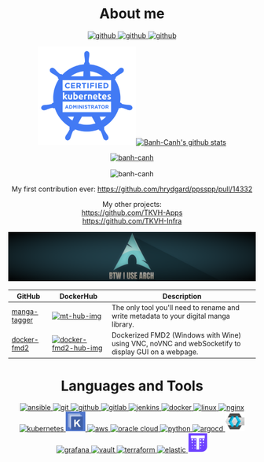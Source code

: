 <h1 align="center">About me</h1>

<p align="center">
	<a href="https://github.com/Banh-Canh" target="_blank">
		<img src="https://www.vectorlogo.zone/logos/github/github-tile.svg" alt="github" width="auto" height="60"/>
	</a>
	<a href="https://hub.docker.com/u/banhcanh" target="_blank">
		<img src="https://www.vectorlogo.zone/logos/docker/docker-tile.svg" alt="github" width="auto" height="60"/>
	</a>
	<a href="https://www.linkedin.com/in/victor-hang/" target="_blank">
		<img src="https://www.vectorlogo.zone/logos/linkedin/linkedin-tile.svg" alt="github" width="auto" height="60"/>
	</a>
</p>

<p align="center">
  <a href="https://www.credly.com/badges/8d12b607-00a4-4046-8c9c-5bf7bcbc0ef7/public_url"><img width="200px" src="images/cka-certified-kubernetes-administrator.png" alt="CKA"></a><a href="https://github.com/Banh-Canh"><img src=https://github-readme-stats.vercel.app/api/?username=Banh-Canh&show_owner&count_private=true" alt="Banh-Canh's github stats"></a>
</p>
<p align="center"> <a href="https://github.com/ryo-ma/github-profile-trophy"><img src="https://github-profile-trophy.vercel.app/?username=banh-canh" alt="banh-canh" /></a> </p>
<p align="center"><img align="center" src="https://github-readme-streak-stats.herokuapp.com/?user=Banh-Canh&" alt="banh-canh" /></p>
<p align="center">
  My first contribution ever:
  <a href="https://github.com/hrydgard/ppsspp/pull/14332">https://github.com/hrydgard/ppsspp/pull/14332</a>
</p>

<p align="center">
  My other projects:
  </br><a href="https://github.com/TKVH-Apps">https://github.com/TKVH-Apps</a>
  </br><a href="https://github.com/TKVH-Infra">https://github.com/TKVH-Infra</a>
</p>
	  
<p align="center">
  <a href="https://archlinux.org"><img src="images/archporn000.png" alt="BTW I use Arch"></a>
</p>
	  
| GitHub | DockerHub | Description |
|--------|-----------|-------------|
| [manga-tagger][mt-git-lnk]        | [![mt-hub-img]][mt-hub-lnk]         | The only tool you'll need to rename and write metadata to your digital manga library. |
| [docker-fmd2][docker-fmd2-git-lnk]        | [![docker-fmd2-hub-img]][docker-fmd2-hub-lnk]         | Dockerized FMD2 (Windows with Wine) using VNC, noVNC and webSocketify to display GUI on a webpage. |

<h1 align="center">Languages and Tools</h1>
  
<p align="center">
	<a href="https://www.ansible.com/" target="_blank">
		<img src="https://www.vectorlogo.zone/logos/ansible/ansible-icon.svg" alt="ansible" width="40" height="40"/>
	</a>
	<a href="https://git-scm.com/" target="_blank">
		<img src="https://www.vectorlogo.zone/logos/git-scm/git-scm-icon.svg" alt="git" width="40" height="40"/>
	</a>
	<a href="https://github.com/" target="_blank">
		<img src="https://www.vectorlogo.zone/logos/github/github-tile.svg" alt="github" width="40" height="40"/>
	</a>
	<a href="https://about.gitlab.com/" target="_blank">
		<img src="https://www.vectorlogo.zone/logos/gitlab/gitlab-icon.svg" alt="gitlab" width="40" height="40"/>
	</a>
	<a href="https://www.jenkins.io" target="_blank">
		<img src="https://www.vectorlogo.zone/logos/jenkins/jenkins-icon.svg" alt="jenkins" width="40" height="40"/>
	</a>
	<a href="https://www.docker.com/" target="_blank">
		<img src="https://www.vectorlogo.zone/logos/docker/docker-icon.svg" alt="docker" width="40" height="40"/>
	</a>
	<a href="https://www.linux.org/" target="_blank">
		<img src="https://www.vectorlogo.zone/logos/linux/linux-icon.svg" alt="linux" width="40" height="40"/>
	</a>
	<a href="https://www.nginx.com/" target="_blank">
		<img src="https://www.vectorlogo.zone/logos/nginx/nginx-icon.svg" alt="nginx" width="40" height="40"/>
	</a>
	<a href="https://kubernetes.io" target="_blank">
		<img src="https://www.vectorlogo.zone/logos/kubernetes/kubernetes-icon.svg" alt="kubernetes" width="40" height="40"/>
	</a>
	<a href="https://kustomize.io" target="_blank">
		<img src="images/kustomizeporn000.png" alt="kustomize" width="40" height="40"/>
	</a>
	<a href="https://aws.amazon.com/" target="_blank">
		<img src="https://www.vectorlogo.zone/logos/amazon_aws/amazon_aws-icon.svg" alt="aws" width="40" height="40"/>
	</a>
  	<a href="https://www.oracle.com/cloud/" target="_blank">
		<img src="https://www.vectorlogo.zone/logos/oracle/oracle-icon.svg" alt="oracle cloud" width="40" height="40"/>
	</a>
  	<a href="https://www.python.org/" target="_blank">
		<img src="https://www.vectorlogo.zone/logos/python/python-icon.svg" alt="python" width="40" height="40"/>
	</a>
	<a href="https://github.com/argoproj/argo-cd" target="_blank">
		<img src="https://www.vectorlogo.zone/logos/argoprojio/argoprojio-icon.svg" alt="argocd" width="40" height="40"/>
	</a>
	<a href="https://www.keycloak.org" target="_blank">
		<img src="images/keycloakporn000.svg" alt="keycloak" width="40" height="40"/>
	</a>
	<a href="https://grafana.com" target="_blank">
		<img src="https://www.vectorlogo.zone/logos/grafana/grafana-icon.svg" alt="grafana" width="40" height="40"/>
	</a>
	<a href="https://www.vaultproject.io" target="_blank">
		<img src="https://www.vectorlogo.zone/logos/vaultproject/vaultproject-icon.svg" alt="vault" width="40" height="40"/>
	</a>
	<a href="https://www.terraform.io" target="_blank">
		<img src="https://www.vectorlogo.zone/logos/terraformio/terraformio-icon.svg" alt="terraform" width="40" height="40"/>
	</a>
	<a href="https://www.elastic.co/" target="_blank">
		<img src="https://www.vectorlogo.zone/logos/elastic/elastic-icon.svg" alt="elastic" width="40" height="40"/>
	</a>
	<a href="https://thanos.io/" target="_blank">
		<img src="https://raw.githubusercontent.com/cncf/artwork/master/projects/thanos/icon/color/thanos-icon-color.svg" alt="thanos" width="40" height="40"/>
	</a>
	
</p>
                                              
[mt-git-lnk]: https://github.com/banh-canh/manga-tagger
[mt-hub-img]: https://img.shields.io/docker/pulls/banhcanh/manga-tagger.svg
[mt-hub-lnk]: https://hub.docker.com/r/banhcanh/manga-tagger

[docker-fmd2-git-lnk]: https://github.com/banh-canh/docker-fmd2
[docker-fmd2-hub-img]: https://img.shields.io/docker/pulls/banhcanh/docker-fmd2.svg
[docker-fmd2-hub-lnk]: https://hub.docker.com/r/banhcanh/docker-fmd2
<!--
### Hi there 👋
**Banh-Canh/Banh-Canh** is a ✨ _special_ ✨ repository because its `README.md` (this file) appears on your GitHub profile.

Here are some ideas to get you started:

- 🔭 I’m currently working on ...
- 🌱 I’m currently learning ...
- 👯 I’m looking to collaborate on ...
- 🤔 I’m looking for help with ...
- 💬 Ask me about ...
- 📫 How to reach me: ...
- 😄 Pronouns: ...
- ⚡ Fun fact: ...

<p align="center">
  <a href="https://github.com/Banh-Canh"><img src="https://github-readme-stats.vercel.app/api/top-langs/?username=Banh-Canh&langs_count=10&hide=html,css,scss,autohotkey,papyrus" alt="Banh-Canh's github stats"></a>
</p>
-->

